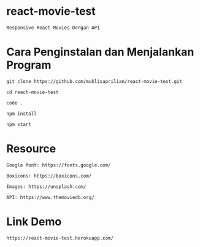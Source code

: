 # react-movie-test

    Responsive React Movies Dengan API

# Cara Penginstalan dan Menjalankan Program

    git clone https://github.com/muklisaprilian/react-movie-test.git

    cd react-movie-test

    code .

    npm install

    npm start

# Resource

    Google font: https://fonts.google.com/

    Boxicons: https://boxicons.com/

    Images: https://unsplash.com/

    API: https://www.themoviedb.org/

# Link Demo

    https://react-movie-test.herokuapp.com/
